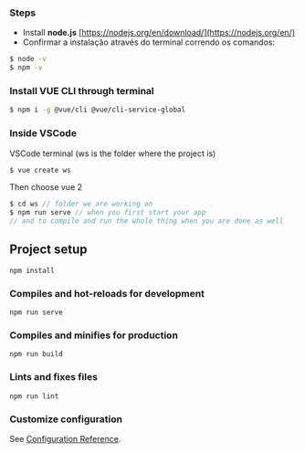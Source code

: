 ### Steps
- Install **node.js** [https://nodejs.org/en/download/](https://nodejs.org/en/)
- Confirmar a instalação através do terminal correndo os comandos:
```bash
$ node -v
$ npm -v
```
### Install VUE CLI through terminal
```bash
$ npm i -g @vue/cli @vue/cli-service-global
```
### Inside VSCode
VSCode terminal (ws is the folder where the project is)
```c
$ vue create ws 
```
Then choose vue 2

```c
$ cd ws // folder we are working on
$ npm run serve // when you first start your app
// and to compile and run the whole thing when you are done as well
```

## Project setup
```
npm install
```

### Compiles and hot-reloads for development
```
npm run serve
```

### Compiles and minifies for production
```
npm run build
```

### Lints and fixes files
```
npm run lint
```

### Customize configuration
See [Configuration Reference](https://cli.vuejs.org/config/).

